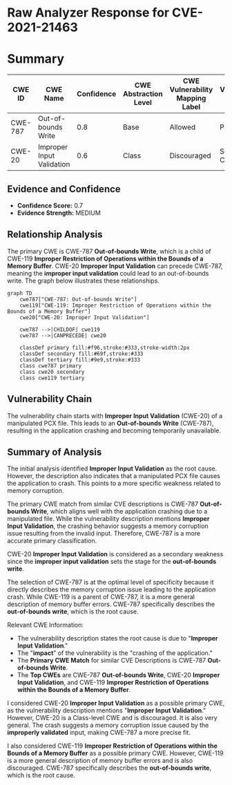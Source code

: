 # Raw Analyzer Response for CVE-2021-21463

# Summary
| CWE ID | CWE Name | Confidence | CWE Abstraction Level | CWE Vulnerability Mapping Label | CWE-Vulnerability Mapping Notes |
|---|---|---|---|---|---|
| CWE-787 | Out-of-bounds Write | 0.8 | Base | Allowed | Primary CWE |
| CWE-20 | Improper Input Validation | 0.6 | Class | Discouraged | Secondary Candidate |

## Evidence and Confidence

*   **Confidence Score:** 0.7
*   **Evidence Strength:** MEDIUM

## Relationship Analysis
The primary CWE is CWE-787 **Out-of-bounds Write**, which is a child of CWE-119 **Improper Restriction of Operations within the Bounds of a Memory Buffer**. CWE-20 **Improper Input Validation** can precede CWE-787, meaning the **improper input validation** could lead to an out-of-bounds write. The graph below illustrates these relationships.

```mermaid
graph TD
    cwe787["CWE-787: Out-of-bounds Write"]
    cwe119["CWE-119: Improper Restriction of Operations within the Bounds of a Memory Buffer"]
    cwe20["CWE-20: Improper Input Validation"]
    
    cwe787 -->|CHILDOF| cwe119
    cwe787 -->|CANPRECEDE| cwe20
    
    classDef primary fill:#f96,stroke:#333,stroke-width:2px
    classDef secondary fill:#69f,stroke:#333
    classDef tertiary fill:#9e9,stroke:#333
    class cwe787 primary
    class cwe20 secondary
    class cwe119 tertiary
```

## Vulnerability Chain
The vulnerability chain starts with **Improper Input Validation** (CWE-20) of a manipulated PCX file. This leads to an **Out-of-bounds Write** (CWE-787), resulting in the application crashing and becoming temporarily unavailable.

## Summary of Analysis
The initial analysis identified **Improper Input Validation** as the root cause. However, the description also indicates that a manipulated PCX file causes the application to crash. This points to a more specific weakness related to memory corruption.

The primary CWE match from similar CVE descriptions is CWE-787 **Out-of-bounds Write**, which aligns well with the application crashing due to a manipulated file. While the vulnerability description mentions **Improper Input Validation**, the crashing behavior suggests a memory corruption issue resulting from the invalid input. Therefore, CWE-787 is a more accurate primary classification.

CWE-20 **Improper Input Validation** is considered as a secondary weakness since the **improper input validation** sets the stage for the **out-of-bounds write**.

The selection of CWE-787 is at the optimal level of specificity because it directly describes the memory corruption issue leading to the application crash. While CWE-119 is a parent of CWE-787, it is a more general description of memory buffer errors. CWE-787 specifically describes the **out-of-bounds write**, which is the root cause.

Relevant CWE Information:
*   The vulnerability description states the root cause is due to "**Improper Input Validation**."
*   The "**impact**" of the vulnerability is the "crashing of the application."
*   The **Primary CWE Match** for similar CVE Descriptions is CWE-787 **Out-of-bounds Write**.
*   The **Top CWEs** are CWE-787 **Out-of-bounds Write**, CWE-20 **Improper Input Validation**, and CWE-119 **Improper Restriction of Operations within the Bounds of a Memory Buffer**.

I considered CWE-20 **Improper Input Validation** as a possible primary CWE, as the vulnerability description mentions "**Improper Input Validation**." However, CWE-20 is a Class-level CWE and is discouraged. It is also very general. The crash suggests a memory corruption issue caused by the **improperly validated** input, making CWE-787 a more precise fit.

I also considered CWE-119 **Improper Restriction of Operations within the Bounds of a Memory Buffer** as a possible primary CWE. However, CWE-119 is a more general description of memory buffer errors and is also discouraged. CWE-787 specifically describes the **out-of-bounds write**, which is the root cause.